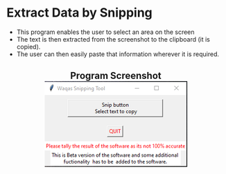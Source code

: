 # Extract Data by Snipping

* This program enables the user to select an area on the screen 
 * The text is then extracted from the  screenshot to the clipboard (it is copied).
 * The user can then easily paste that information wherever it  is required.




<h2 align="center">Program Screenshot<br>
  <img title="program screenshot" src="Images/program.png" alt="Program Screenshot">
</h2>
